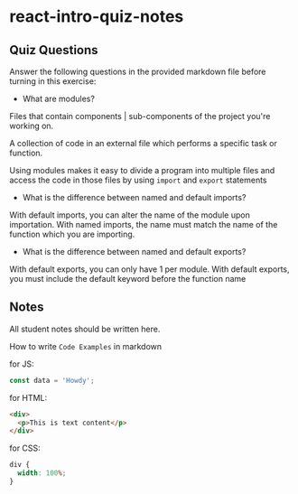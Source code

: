 # react-intro-quiz-notes

## Quiz Questions

Answer the following questions in the provided markdown file before turning in this exercise:

- What are modules?

Files that contain components | sub-components of the project you're working on.

A collection of code in an external file which performs a specific task or function.

Using modules makes it easy to divide a program into multiple files and access the code in those files by using `import` and `export` statements

- What is the difference between named and default imports?

With default imports, you can alter the name of the module upon importation.
With named imports, the name must match the name of the function which you are importing.

- What is the difference between named and default exports?

With default exports, you can only have 1 per module.
With default exports, you must include the default keyword before the function name

## Notes

All student notes should be written here.

How to write `Code Examples` in markdown

for JS:

```javascript
const data = 'Howdy';
```

for HTML:

```html
<div>
  <p>This is text content</p>
</div>
```

for CSS:

```css
div {
  width: 100%;
}
```
